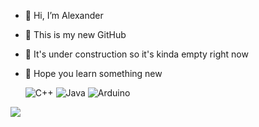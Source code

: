 - 🦖 Hi, I’m Alexander
- 🦕 This is my new GitHub
- 🦖 It's under construction so it's kinda empty right now
- 🦕 Hope you learn something new

   ![C++](https://img.shields.io/badge/c++-%2300599C.svg?style=for-the-badge&logo=c%2B%2B&logoColor=white)
![Java](https://img.shields.io/badge/java-%23ED8B00.svg?style=for-the-badge&logo=openjdk&logoColor=white)
![Arduino](https://img.shields.io/badge/-Arduino-00979D?style=for-the-badge&logo=Arduino&logoColor=white) 

![](https://moonrasaki.carrd.co/assets/images/image02.gif)

<!--
Oi tudo bom?
Não repare na bagunça

[![Top Langs](https://github-readme-stats.vercel.app/api/top-langs/?username=ahtartari&layout=compact)](https://github.com/anuraghazra/github-readme-stats)

https://gifdb.com/gif/raccoon-pixel-art-ckb739x3ptc67puj.html
https://moonrasaki.carrd.co/assets/images/image02.gif

https://github.com/anuraghazra/github-readme-stats#top-languages-card
https://github.com/Ileriayo/markdown-badges
-->
